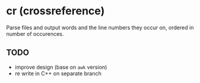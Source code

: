 # cr (crossreference)
Parse files and output words and the line numbers they occur on, ordered in
number of occurences.

## TODO
- improve design (base on `awk` version)
- re write in C++ on separate branch

